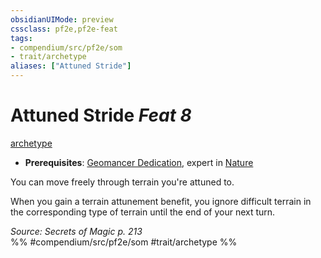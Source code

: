 ```yaml
---
obsidianUIMode: preview
cssclass: pf2e,pf2e-feat
tags:
- compendium/src/pf2e/som
- trait/archetype
aliases: ["Attuned Stride"]
---
```

# Attuned Stride  *Feat 8*  
[archetype](archetype.md "Archetype Feat Trait")  

- **Prerequisites**: [Geomancer Dedication](geomancer-dedication-som.md), expert in [Nature](skills.md#Nature)

You can move freely through terrain you're attuned to.

When you gain a terrain attunement benefit, you ignore difficult terrain in the corresponding type of terrain until the end of your next turn.

*Source: Secrets of Magic p. 213*  
%% #compendium/src/pf2e/som #trait/archetype %%
